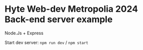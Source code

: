 # Hyte Web-dev Metropolia 2024 Back-end server example

Node.Js + Express

Start dev server: `npm run dev` / `npm start`
